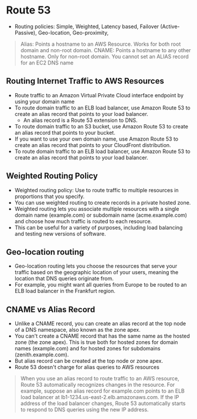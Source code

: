 # Route 53

- Routing policies: Simple, Weighted, Latency based, Failover (Active-Passive), Geo-location, Geo-proximity, 

> Alias: Points a hostname to an AWS Resource. Works for both root domain and non-root domain.
> CNAME: Points a hostname to any other hostname. Only for non-root domain.
> You cannot set an ALIAS record for an EC2 DNS name



## Routing Internet Traffic to AWS Resources
- Route traffic to an Amazon Virtual Private Cloud interface endpoint by using your domain name
- To route domain traffic to an ELB load balancer, use Amazon Route 53 to create an alias record that points to your load balancer. 
     - An alias record is a Route 53 extension to DNS.
- To route domain traffic to an S3 bucket, use Amazon Route 53 to create an alias record that points to your bucket.
- If you want to use your own domain name, use Amazon Route 53 to create an alias record that points to your CloudFront distribution.
- To route domain traffic to an ELB load balancer, use Amazon Route 53 to create an alias record that points to your load balancer.

## Weighted Routing Policy
- Weighted routing policy: Use to route traffic to multiple resources in proportions that you specify. 
- You can use weighted routing to create records in a private hosted zone.
- Weighted routing lets you associate multiple resources with a single domain name (example.com) or subdomain name (acme.example.com) and choose how much traffic is routed to each resource. 
- This can be useful for a variety of purposes, including load balancing and testing new versions of software.

## Geo-location routing
- Geo-location routing lets you choose the resources that serve your traffic based on the geographic location of your users, meaning the location that DNS queries originate from. 
- For example, you might want all queries from Europe to be routed to an ELB load balancer in the Frankfurt region.

## CNAME vs Alias Record
- Unlike a CNAME record, you can create an alias record at the top node of a DNS namespace, also known as the zone apex.
- You can't create a CNAME record that has the same name as the hosted zone (the zone apex). This is true both for hosted zones for domain names (example.com) and for hosted zones for subdomains (zenith.example.com).
- But alias record can be created at the top node or zone apex.
- Route 53 doesn't charge for alias queries to AWS resources

> When you use an alias record to route traffic to an AWS resource, Route 53 automatically recognizes changes in the resource. 
> For example, suppose an alias record for example.com points to an ELB load balancer at lb1-1234.us-east-2.elb.amazonaws.com. 
> If the IP address of the load balancer changes, Route 53 automatically starts to respond to DNS queries using the new IP address.